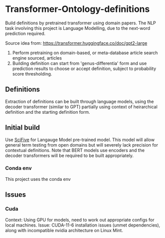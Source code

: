 # Transformer-Ontology-definitions

Build definitions by pretrained transformer using domain papers. The NLP task involving this project is Language Modelling, due to the next-word prediction required. 

Source idea from: <https://transformer.huggingface.co/doc/gpt2-large>

1. Perform pretraining on domain-based, or meta-database article search engine sourced, articles
2. Building definition can start from  'genus-differentia' form and use prediction results to choose or accept definition, subject to probability score thresholding. 

## Definitions

Extraction of definitions can be built through language models, using the decoder transformer (similar to GPT) partially using context of heirarchical definition and the starting definition form.

## Initial build

Use [SciFive](https://paperswithcode.com/sota/relation-extraction-on-chemprot) for Langauge Model pre-trained model. This model will allow general term testing from open domains but will severely lack precision for contextual definitions.
Note that BERT models use encoders and the decoder transformers will be required to be built appropriately.

### Conda env

This project uses the conda env

## Issues

### Cuda

Context: Using GPU for models, need to work out appropriate configs for local machines.
Issue: CUDA-11-6 installation issues (unmet dependencies), along with incompatible nvidia architecture on Linux Mint.
